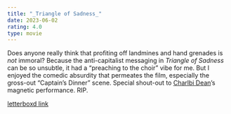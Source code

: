 ```yaml
---
title: "_Triangle of Sadness_"
date: 2023-06-02
rating: 4.0
type: movie
---
```


Does anyone really think that profiting off landmines and hand grenades is _not_ immoral? Because the anti-capitalist messaging in _Triangle of Sadness_ can be so unsubtle, it had a “preaching to the choir” vibe for me. But I enjoyed the comedic absurdity that permeates the film, especially the gross-out “Captain’s Dinner” scene. Special shout-out to [Charlbi Dean][1]’s magnetic performance. RIP.

[letterboxd link][2]

[1]:	https://www.imdb.com/name/nm4528025/
[2]:	https://letterboxd.com/film/triangle-of-sadness/